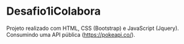 # Desafio1iColabora
Projeto realizado com HTML, CSS (Bootstrap) e JavaScript (Jquery). Consumindo uma API pública (https://pokeapi.co/).

